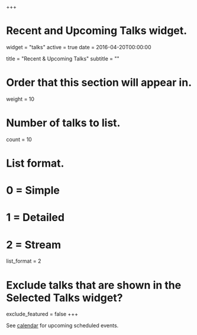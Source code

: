 +++
# Recent and Upcoming Talks widget.
widget = "talks"
active = true
date = 2016-04-20T00:00:00

title = "Recent & Upcoming Talks"
subtitle = ""

# Order that this section will appear in.
weight = 10

# Number of talks to list.
count = 10

# List format.
#   0 = Simple
#   1 = Detailed
#   2 = Stream
list_format = 2

# Exclude talks that are shown in the Selected Talks widget?
exclude_featured = false
+++

See [calendar](https://calendar.google.com/calendar/embed?src=ioaeekgm5r2665lkdo742q82j0%40group.calendar.google.com&ctz=Europe%2FRome)
for upcoming scheduled events.
